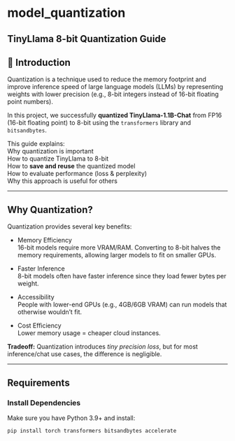 # model_quantization

## TinyLlama 8-bit Quantization Guide

## 📌 Introduction
Quantization is a technique used to reduce the memory footprint and improve inference speed of large language models (LLMs) by representing weights with lower precision (e.g., 8-bit integers instead of 16-bit floating point numbers).

In this project, we successfully **quantized TinyLlama-1.1B-Chat** from FP16 (16-bit floating point) to 8-bit using the `transformers` library and `bitsandbytes`.

This guide explains:  
 Why quantization is important  
 How to quantize TinyLlama to 8-bit  
 How to **save and reuse** the quantized model  
 How to evaluate performance (loss & perplexity)  
 Why this approach is useful for others  

---

##  Why Quantization?
Quantization provides several key benefits:

-  Memory Efficiency  
  16-bit models require more VRAM/RAM. Converting to 8-bit halves the memory requirements, allowing larger models to fit on smaller GPUs.

-  Faster Inference  
  8-bit models often have faster inference since they load fewer bytes per weight.

-  Accessibility  
  People with lower-end GPUs (e.g., 4GB/6GB VRAM) can run models that otherwise wouldn’t fit.

- Cost Efficiency  
  Lower memory usage = cheaper cloud instances.

**Tradeoff:** Quantization introduces *tiny precision loss*, but for most inference/chat use cases, the difference is negligible.

---

##  Requirements

###  Install Dependencies
Make sure you have Python 3.9+ and install:

```bash
pip install torch transformers bitsandbytes accelerate
